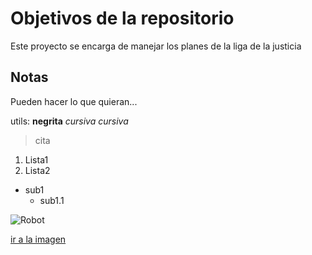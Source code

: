 # Objetivos de la repositorio

Este proyecto se encarga de manejar los planes de la liga de la justicia


## Notas
Pueden hacer lo que quieran...

utils:
**negrita**  *cursiva* _cursiva_ 
> cita

1. Lista1
2. Lista2
  * sub1
    * sub1.1
    
![Robot](https://images-na.ssl-images-amazon.com/images/I/61R2%2Bfcus9L._SY679_.jpg)

[ir a la imagen](https://images-na.ssl-images-amazon.com/images/I/61R2%2Bfcus9L._SY679_.jpg)

